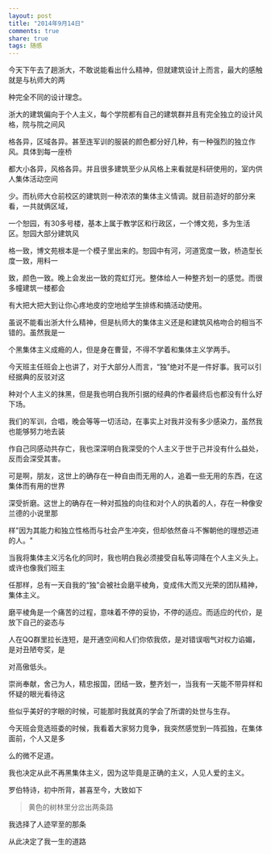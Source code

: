 ```yaml
---
layout: post
title: "2014年9月14日"
comments: true
share: true
tags: 随感
---
```



今天下午去了趟浙大，不敢说能看出什么精神，但就建筑设计上而言，最大的感触就是与杭师大的两

种完全不同的设计理念。

浙大的建筑偏向于个人主义，每个学院都有自己的建筑群并且有完全独立的设计风格，院与院之间风

格各异，区域各异。甚至连军训的服装的颜色都分好几种，有一种强烈的独立作风。具体到每一座桥

都大小各异，风格各异。并且很多建筑至少从风格上来看就是科研使用的，室内供人集体活动空间

少。而杭师大仓前校区的建筑则一种浓浓的集体主义情调。就目前造好的部分来看，一共就俩区域，

一个恕园，有30多号楼，基本上属于教学区和行政区，一个博文苑，多为生活区。恕园大部分建筑风

格一致，博文苑根本是一个模子里出来的。恕园中有河，河道宽度一致，桥造型长度一致，用料一

致，颜色一致。晚上会发出一致的霓虹灯光。整体给人一种整齐划一的感觉。而很多幢建筑一楼都会

有大把大把大到让你心疼地皮的空地给学生排练和搞活动使用。

虽说不能看出浙大什么精神，但是杭师大的集体主义还是和建筑风格吻合的相当不错的。虽然我是一

个黑集体主义成瘾的人，但是身在曹营，不得不学着和集体主义学两手。

今天班主任班会上也讲了，对于大部分人而言，“独”绝对不是一件好事。我可以引经据典的反驳对这

种对个人主义的抹黑，但是我也明白我所引据的经典的作者最终后也都没有什么好下场。

我们的军训，合唱，晚会等等一切活动，在事实上对我并没有多少感染力，虽然我也能够努力地去装

作自己同感动共存亡，我也深深明白我深受的个人主义于世于己并没有什么益处，反而会深受其害。

可是啊，朋友，这世上的确存在一种自由而无用的人，追着一些无用的东西，在这集体而有用的世界

深受折磨。这世上的确存在一种对孤独的向往和对个人的执着的人，存在一种像安兰德的小说里那

样"因为其能力和独立性格而与社会产生冲突，但却依然奋斗不懈朝他的理想迈进的人。"

当我将集体主义污名化的同时，我也明白我必须接受自私等词降在个人主义头上。或许也像我们班主

任那样，总有一天自我的“独”会被社会磨平棱角，变成伟大而又光荣的团队精神，集体主义。

磨平棱角是一个痛苦的过程，意味着不停的妥协，不停的适应。而适应的代价，是放下自己的姿态与

人在QQ群里拉长连短，是开通空间和人们你侬我侬，是对错误咽气对权力谄媚，是对丑陋夸奖，是

对高傲低头。

崇尚奉献，舍己为人，精忠报国，团结一致，整齐划一，当我有一天能不带异样和怀疑的眼光看待这

些似乎美好的字眼的时候，可能那时我就真的学会了所谓的处世与生存。

今天班会竞选班委的时候，我看着大家努力竞争，我突然感觉到一阵孤独，在集体面前，个人又是多

么的微不足道。

我也决定从此不再黑集体主义，因为这毕竟是正确的主义，人见人爱的主义。

罗伯特诗，初中所背，甚喜至今，大致如下

>黄色的树林里分岔出两条路
>
我选择了人迹罕至的那条
>
从此决定了我一生的道路


